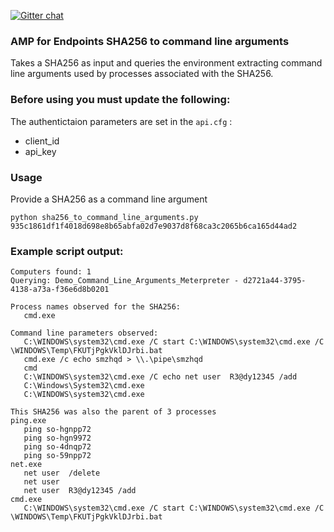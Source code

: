 [![Gitter chat](https://img.shields.io/badge/gitter-join%20chat-brightgreen.svg)](https://gitter.im/CiscoSecurity/AMP-for-Endpoints "Gitter chat")

### AMP for Endpoints SHA256 to command line arguments

Takes a SHA256 as input and queries the environment extracting command line arguments used by processes associated with the SHA256.

### Before using you must update the following:
The authentictaion parameters are set in the ```api.cfg``` :
- client_id 
- api_key

### Usage
Provide a SHA256 as a command line argument
```
python sha256_to_command_line_arguments.py 935c1861df1f4018d698e8b65abfa02d7e9037d8f68ca3c2065b6ca165d44ad2
```

### Example script output:  
```
Computers found: 1
Querying: Demo_Command_Line_Arguments_Meterpreter - d2721a44-3795-4138-a73a-f36e6d8b0201

Process names observed for the SHA256:
   cmd.exe

Command line parameters observed:
   C:\WINDOWS\system32\cmd.exe /C start C:\WINDOWS\system32\cmd.exe /C \WINDOWS\Temp\FKUTjPgkVklDJrbi.bat
   cmd.exe /c echo smzhqd > \\.\pipe\smzhqd
   cmd
   C:\WINDOWS\system32\cmd.exe /C echo net user  R3@dy12345 /add
   C:\Windows\System32\cmd.exe
   C:\WINDOWS\system32\cmd.exe

This SHA256 was also the parent of 3 processes
ping.exe
   ping so-hgnpp72
   ping so-hgn9972
   ping so-4dnqp72
   ping so-59npp72
net.exe
   net user  /delete
   net user
   net user  R3@dy12345 /add
cmd.exe
   C:\WINDOWS\system32\cmd.exe /C start C:\WINDOWS\system32\cmd.exe /C \WINDOWS\Temp\FKUTjPgkVklDJrbi.bat
```
